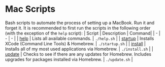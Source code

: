 # Mac Scripts
Bash scripts to automate the process of setting up a MacBook. Run it and forget it. It is recommended to first run the scripts in the following order (with the exception of the `help` script):
| Script | Description | Command|
| - | - | - |
| [help](./help.sh) | Lists all available commands. | `./help.sh` |
| [startup](./startup.sh) | Installs XCode (Command Line Tools) & Homebrew. | `./startup.sh` |
| [install](./install.sh) | Installs all of my most used applications via Homebrew. | `./install.sh` |
| [update](./update.sh) | Checks to see if there are any updates for Homebrew. Includes upgrades for packages installed via Homebrew. | `./update.sh` |

